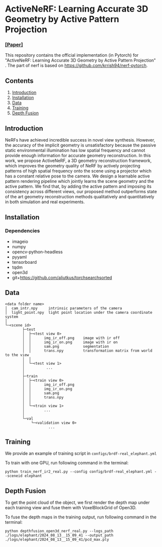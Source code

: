 # ActiveNeRF: Learning Accurate 3D Geometry by Active Pattern Projection
### [[Paper]]()
This repository contains the official implementation (in Pytorch) for "ActiveNeRF: Learning Accurate 3D Geometry by Active Pattern Projection" . The part of nerf is based on https://github.com/krrish94/nerf-pytorch. 

<!-- ### Citation -->


## Contents
1. [Introduction](#introduction)
2. [Installation](#installation)
3. [Data](#data)
4. [Training](#training)
5. [Depth Fusion](#depth-fusion)

## Introduction
NeRFs have achieved incredible success in novel view synthesis. However, the accuracy of the implicit geometry is unsatisfactory because the passive static environmental illumination has low spatial frequency and cannot provide enough information for accurate geometry reconstruction. In this work, we propose ActiveNeRF, a 3D geometry reconstruction framework, which improves the geometry quality of NeRF by actively projecting patterns of high spatial frequency onto the scene using a projector which has a constant relative pose to the camera. We design a learnable active pattern rendering pipeline which jointly learns the scene geometry and the active pattern. We find that, by adding the active pattern and imposing its consistency across different views, our proposed method outperforms state of the art geometry reconstruction methods qualitatively and quantitatively in both simulation and real experiments. 

## Installation
### Dependencies
- imageio
- numpy
- opencv-python-headless
- pyyaml
- tensorboard
- tqdm
- open3d
- git+https://github.com/aliutkus/torchsearchsorted


## Data
```
<data folder name>
│  cam_intr.npy     intrinsic parameters of the camera
│  light_point.npy  light point location under the camera coordinate system
│
└─<scene id>
        ├─test
        │  ├─<test view 0>
        │  │      img_ir_off.png    image with ir off
        │  │      img_ir_on.png     image with ir on
        │  │      sam.png           segmentation
        │  │      trans.npy         transformation matrix from world to the view
        │  │
        │  └─<test view 1>
        │          ...
        │
        ├─train
        │  ├─<train view 0>
        │  │      img_ir_off.png
        │  │      img_ir_on.png
        │  │      sam.png
        │  │      trans.npy
        │  │
        │  └─<train view 1>
        │         ...
        │
        └─val
            └─<validation view 0>
                    ...
```

## Training
We provide an example of training script in `configs/brdf-real_elephant.yml`

To train with one GPU, run following command in the terminal:
```
python train_nerf_ir2_real.py --config config/brdf-real_elephant.yml --sceneid elephant
```

## Depth Fusion
To get the point cloud of the object, we first render the depth map under each training view and fuse them with VoxelBlockGrid of Open3D. 

To fuse the depth maps in the training output, run following command in the terminal:

```
python depthfusion_open3d_nerf_real.py --logs_path ./logs/elephant/2024_08_13__15_09_41 --output_path ./logs/elephant/2024_08_13__15_09_41/pcd_max.ply
```
